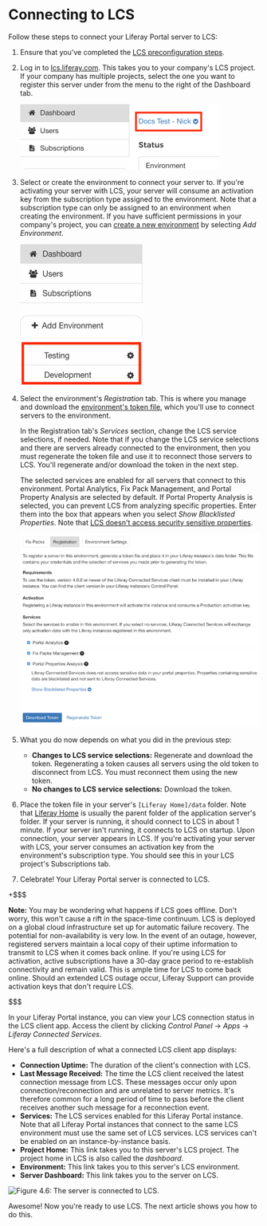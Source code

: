 # Connecting to LCS [](id=connecting-to-lcs)

Follow these steps to connect your Liferay Portal server to LCS: 

1.  Ensure that you've completed the 
    [LCS preconfiguration steps](/discover/deployment/-/knowledge_base/6-2/lcs-preconfiguration). 

2.  Log in to 
    [lcs.liferay.com](https://lcs.liferay.com). 
    This takes you to your company's LCS project. If your company has multiple 
    projects, select the one you want to register this server under from the 
    menu to the right of the Dashboard tab.  

    ![Figure 4.4: Select your LCS project from the menu highlighted by the red box in this screenshot.](../../images/lcs-select-project.png)

3.  Select or create the environment to connect your server to. If you're 
    activating your server with LCS, your server will consume an activation key 
    from the subscription type assigned to the environment. Note that a 
    subscription type can only be assigned to an environment when creating the 
    environment. If you have sufficient permissions in your company's project, 
    you can 
    [create a new environment](/discover/deployment/-/knowledge_base/6-2/using-lcs#creating-an-environment) 
    by selecting *Add Environment*. 

    ![Figure 4.5: To connect to LCS, you must register your Liferay Portal server in an LCS environment. The red box in this screenshot highlights environments.](../../images/lcs-registration-select-environment.png)

4.  Select the environment's *Registration* tab. This is where you manage and 
    download the 
    [environment's token file](/discover/deployment/-/knowledge_base/6-2/using-lcs#using-environment-tokens), 
    which you'll use to connect servers to the environment. 

    In the Registration tab's *Services* section, change the LCS service 
    selections, if needed. Note that if you change the LCS service selections 
    and there are servers already connected to the environment, then you must 
    regenerate the token file and use it to reconnect those servers to LCS. 
    You'll regenerate and/or download the token in the next step. 

    The selected services are enabled for all servers that connect to this 
    environment. Portal Analytics, Fix Pack Management, and Portal Property 
    Analysis are selected by default. If Portal Property Analysis is selected, 
    you can prevent LCS from analyzing specific properties. Enter them into the 
    box that appears when you select *Show Blacklisted Properties*. Note that 
    [LCS doesn't access security sensitive properties](/discover/deployment/-/knowledge_base/6-2/using-lcs#what-lcs-stores-about-your-liferay-servers). 

    ![Figure 3: An environment's Registration tab lets you manage the token file used to connect your server to the environment.](../../images/lcs-registration.png)

5.  What you do now depends on what you did in the previous step: 

    -   **Changes to LCS service selections:** Regenerate and download the 
        token. Regenerating a token causes all servers using the old token to 
        disconnect from LCS. You must reconnect them using the new token. 
    -   **No changes to LCS service selections:** Download the token. 

6.  Place the token file in your server's `[Liferay Home]/data` folder. Note 
    that 
    [Liferay Home](/discover/deployment/-/knowledge_base/6-2/liferay-home) 
    is usually the parent folder of the application server's folder. If your 
    server is running, it should connect to LCS in about 1 minute. If your 
    server isn't running, it connects to LCS on startup. Upon connection, your 
    server appears in LCS. If you're activating your server with LCS, your 
    server consumes an activation key from the environment's subscription type. 
    You should see this in your LCS project's Subscriptions tab. 

7.  Celebrate! Your Liferay Portal server is connected to LCS. 

+$$$

**Note:** You may be wondering what happens if LCS goes offline. Don't worry, 
this won't cause a rift in the space-time continuum. LCS is deployed on a global 
cloud infrastructure set up for automatic failure recovery. The potential for 
non-availability is very low. In the event of an outage, however, registered 
servers maintain a local copy of their uptime information to transmit to LCS 
when it comes back online. If you're using LCS for activation, active 
subscriptions have a 30-day grace period to re-establish connectivity and remain 
valid. This is ample time for LCS to come back online. Should an extended LCS 
outage occur, Liferay Support can provide activation keys that don't require 
LCS. 

$$$

In your Liferay Portal instance, you can view your LCS connection status in the 
LCS client app. Access the client by clicking *Control Panel* &rarr; *Apps* 
&rarr; *Liferay Connected Services*. 

Here's a full description of what a connected LCS client app displays: 

- **Connection Uptime:** The duration of the client's connection with LCS.
- **Last Message Received:** The time the LCS client received the latest 
  connection message from LCS. These messages occur only upon 
  connection/reconnection and are unrelated to server metrics. It's therefore 
  common for a long period of time to pass before the client receives another 
  such message for a reconnection event. 
- **Services:** The LCS services enabled for this Liferay Portal instance. Note 
  that all Liferay Portal instances that connect to the same LCS environment 
  must use the same set of LCS services. LCS services can't be enabled on an 
  instance-by-instance basis. 
- **Project Home:** This link takes you to this server's LCS project. The 
  project home in LCS is also called the *dashboard*. 
- **Environment:** This link takes you to this server's LCS environment. 
- **Server Dashboard:** This link takes you to the server on LCS. 

![Figure 4.6: The server is connected to LCS.](../../images/lcs-server-connected.png)

Awesome! Now you're ready to use LCS. The next article shows you how to do this. 
